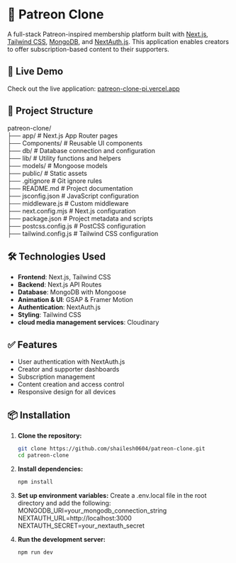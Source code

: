 # 🎨 Patreon Clone

A full-stack Patreon-inspired membership platform built with [Next.js](https://nextjs.org), [Tailwind CSS](https://tailwindcss.com/), [MongoDB](https://www.mongodb.com/), and [NextAuth.js](https://next-auth.js.org/). This application enables creators to offer subscription-based content to their supporters.

## 🚀 Live Demo

Check out the live application: [patreon-clone-pi.vercel.app](https://patreon-clone-pi.vercel.app)

## 📂 Project Structure

patreon-clone/ <br />
├── app/ # Next.js App Router pages <br />
├── Components/ # Reusable UI components <br />
├── db/ # Database connection and configuration <br />
├── lib/ # Utility functions and helpers <br />
├── models/ # Mongoose models <br />
├── public/ # Static assets <br />
├── .gitignore # Git ignore rules <br />
├── README.md # Project documentation <br />
├── jsconfig.json # JavaScript configuration <br />
├── middleware.js # Custom middleware <br />
├── next.config.mjs # Next.js configuration<br />
├── package.json # Project metadata and scripts<br />
├── postcss.config.js # PostCSS configuration<br />
├── tailwind.config.js # Tailwind CSS configuration<br />



## 🛠️ Technologies Used

- **Frontend**: Next.js, Tailwind CSS
- **Backend**: Next.js API Routes
- **Database**: MongoDB with Mongoose
- **Animation & UI**: GSAP & Framer Motion
- **Authentication**: NextAuth.js
- **Styling**: Tailwind CSS
- **cloud media management services**: Cloudinary

## ✅ Features

- User authentication with NextAuth.js<br />
- Creator and supporter dashboards<br />
- Subscription management<br />
- Content creation and access control<br />
- Responsive design for all devices<br />

## 📦 Installation

1. **Clone the repository:**

   ```bash
   git clone https://github.com/shailesh0604/patreon-clone.git
   cd patreon-clone

2. **Install dependencies:**

   ```bash
   npm install

3. **Set up environment variables:**
Create a .env.local file in the root directory and add the following:<br />
MONGODB_URI=your_mongodb_connection_string<br />
NEXTAUTH_URL=http://localhost:3000<br />
NEXTAUTH_SECRET=your_nextauth_secret<br />

4. **Run the development server:**

   ```bash
   npm run dev
